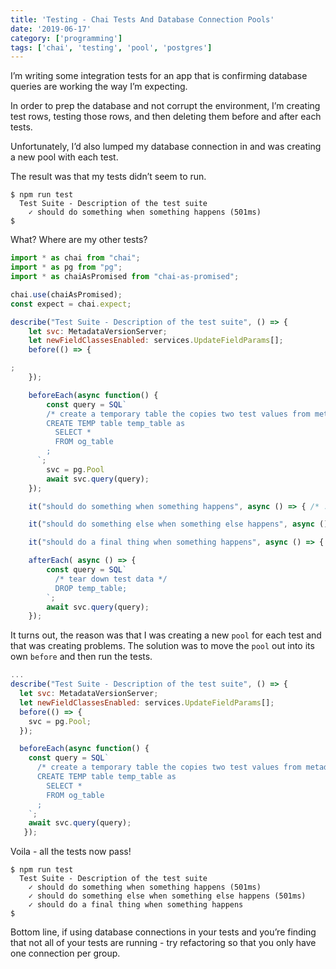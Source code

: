 ```yaml
---
title: 'Testing - Chai Tests And Database Connection Pools'
date: '2019-06-17'
category: ['programming']
tags: ['chai', 'testing', 'pool', 'postgres']
---
```


I’m writing some integration tests for an app that is confirming database queries are working the way I’m expecting.

In order to prep the database and not corrupt the environment, I’m creating test rows, testing those rows, and then deleting them before and after each tests.

Unfortunately, I’d also lumped my database connection in and was creating a new pool with each test.

The result was that my tests didn’t seem to run.

```shell-session
$ npm run test
  Test Suite - Description of the test suite
    ✓ should do something when something happens (501ms)
$
```

What? Where are my other tests?

```javascript
import * as chai from "chai";
import * as pg from "pg";
import * as chaiAsPromised from "chai-as-promised";

chai.use(chaiAsPromised);
const expect = chai.expect;

describe("Test Suite - Description of the test suite", () => {
    let svc: MetadataVersionServer;
    let newFieldClassesEnabled: services.UpdateFieldParams[];
    before(() => {

;
    });

    beforeEach(async function() {
        const query = SQL`
        /* create a temporary table the copies two test values from metadata_fields */
        CREATE TEMP table temp_table as
          SELECT *
          FROM og_table
        ;
      `;
        svc = pg.Pool
        await svc.query(query);
    });

    it("should do something when something happens", async () => { /* ... */ });

    it("should do something else when something else happens", async () => { /* ... */ });

    it("should do a final thing when something happens", async () => { /* ... */ });

    afterEach( async () => {
        const query = SQL`
          /* tear down test data */
          DROP temp_table;
        `;
        await svc.query(query);
    });
```

It turns out, the reason was that I was creating a new `pool` for each test and that was creating problems. The solution was to move the `pool` out into its own `before` and then run the tests.

```javascript
...
describe("Test Suite - Description of the test suite", () => {
  let svc: MetadataVersionServer;
  let newFieldClassesEnabled: services.UpdateFieldParams[];
  before(() => {
    svc = pg.Pool;
  });

  beforeEach(async function() {
    const query = SQL`
      /* create a temporary table the copies two test values from metadata_fields */
      CREATE TEMP table temp_table as
        SELECT *
        FROM og_table
      ;
    `;
    await svc.query(query);
   });
```

Voila - all the tests now pass!

```shell-session
$ npm run test
  Test Suite - Description of the test suite
    ✓ should do something when something happens (501ms)
    ✓ should do something else when something else happens (501ms)
    ✓ should do a final thing when something happens
$
```

Bottom line, if using database connections in your tests and you’re finding that not all of your tests are running - try refactoring so that you only have one connection per group.
